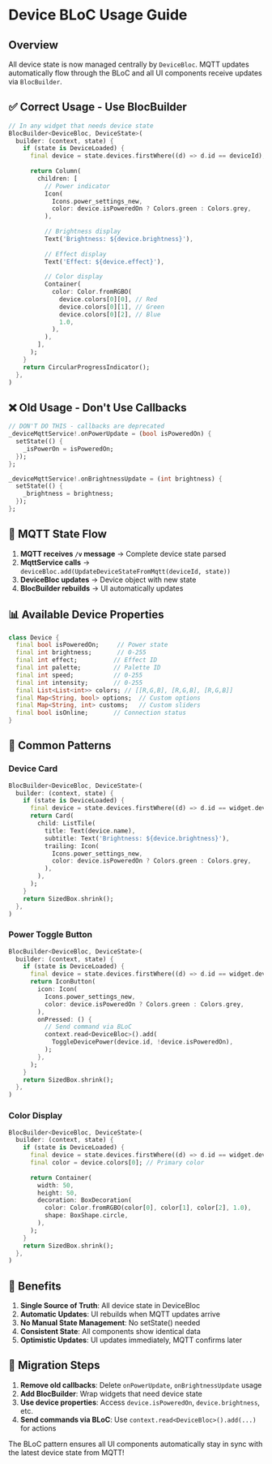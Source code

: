 # Device BLoC Usage Guide

## Overview

All device state is now managed centrally by `DeviceBloc`. MQTT updates automatically flow through the BLoC and all UI components receive updates via `BlocBuilder`.

## ✅ **Correct Usage - Use BlocBuilder**

```dart
// In any widget that needs device state
BlocBuilder<DeviceBloc, DeviceState>(
  builder: (context, state) {
    if (state is DeviceLoaded) {
      final device = state.devices.firstWhere((d) => d.id == deviceId);
      
      return Column(
        children: [
          // Power indicator
          Icon(
            Icons.power_settings_new,
            color: device.isPoweredOn ? Colors.green : Colors.grey,
          ),
          
          // Brightness display
          Text('Brightness: ${device.brightness}'),
          
          // Effect display
          Text('Effect: ${device.effect}'),
          
          // Color display
          Container(
            color: Color.fromRGBO(
              device.colors[0][0], // Red
              device.colors[0][1], // Green  
              device.colors[0][2], // Blue
              1.0,
            ),
          ),
        ],
      );
    }
    return CircularProgressIndicator();
  },
)
```

## ❌ **Old Usage - Don't Use Callbacks**

```dart
// DON'T DO THIS - callbacks are deprecated
_deviceMqttService!.onPowerUpdate = (bool isPoweredOn) {
  setState(() {
    _isPowerOn = isPoweredOn;
  });
};

_deviceMqttService!.onBrightnessUpdate = (int brightness) {
  setState(() {
    _brightness = brightness;
  });
};
```

## 🔄 **MQTT State Flow**

1. **MQTT receives `/v` message** → Complete device state parsed
2. **MqttService calls** → `deviceBloc.add(UpdateDeviceStateFromMqtt(deviceId, state))`
3. **DeviceBloc updates** → Device object with new state
4. **BlocBuilder rebuilds** → UI automatically updates

## 📊 **Available Device Properties**

```dart
class Device {
  final bool isPoweredOn;     // Power state
  final int brightness;       // 0-255
  final int effect;          // Effect ID
  final int palette;         // Palette ID  
  final int speed;           // 0-255
  final int intensity;       // 0-255
  final List<List<int>> colors; // [[R,G,B], [R,G,B], [R,G,B]]
  final Map<String, bool> options;  // Custom options
  final Map<String, int> customs;   // Custom sliders
  final bool isOnline;       // Connection status
}
```

## 🎯 **Common Patterns**

### Device Card
```dart
BlocBuilder<DeviceBloc, DeviceState>(
  builder: (context, state) {
    if (state is DeviceLoaded) {
      final device = state.devices.firstWhere((d) => d.id == widget.deviceId);
      return Card(
        child: ListTile(
          title: Text(device.name),
          subtitle: Text('Brightness: ${device.brightness}'),
          trailing: Icon(
            Icons.power_settings_new,
            color: device.isPoweredOn ? Colors.green : Colors.grey,
          ),
        ),
      );
    }
    return SizedBox.shrink();
  },
)
```

### Power Toggle Button
```dart
BlocBuilder<DeviceBloc, DeviceState>(
  builder: (context, state) {
    if (state is DeviceLoaded) {
      final device = state.devices.firstWhere((d) => d.id == widget.deviceId);
      return IconButton(
        icon: Icon(
          Icons.power_settings_new,
          color: device.isPoweredOn ? Colors.green : Colors.grey,
        ),
        onPressed: () {
          // Send command via BLoC
          context.read<DeviceBloc>().add(
            ToggleDevicePower(device.id, !device.isPoweredOn),
          );
        },
      );
    }
    return SizedBox.shrink();
  },
)
```

### Color Display
```dart
BlocBuilder<DeviceBloc, DeviceState>(
  builder: (context, state) {
    if (state is DeviceLoaded) {
      final device = state.devices.firstWhere((d) => d.id == widget.deviceId);
      final color = device.colors[0]; // Primary color
      
      return Container(
        width: 50,
        height: 50,
        decoration: BoxDecoration(
          color: Color.fromRGBO(color[0], color[1], color[2], 1.0),
          shape: BoxShape.circle,
        ),
      );
    }
    return SizedBox.shrink();
  },
)
```

## 🚀 **Benefits**

1. **Single Source of Truth**: All device state in DeviceBloc
2. **Automatic Updates**: UI rebuilds when MQTT updates arrive
3. **No Manual State Management**: No setState() needed
4. **Consistent State**: All components show identical data
5. **Optimistic Updates**: UI updates immediately, MQTT confirms later

## 🔧 **Migration Steps**

1. **Remove old callbacks**: Delete `onPowerUpdate`, `onBrightnessUpdate` usage
2. **Add BlocBuilder**: Wrap widgets that need device state
3. **Use device properties**: Access `device.isPoweredOn`, `device.brightness`, etc.
4. **Send commands via BLoC**: Use `context.read<DeviceBloc>().add(...)` for actions

The BLoC pattern ensures all UI components automatically stay in sync with the latest device state from MQTT!
